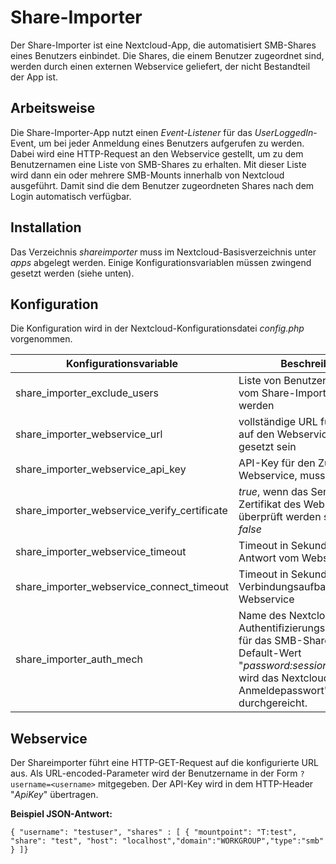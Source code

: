 <!--
  - SPDX-FileCopyrightText: 2023 Nextcloud GmbH and Nextcloud contributors
  - SPDX-License-Identifier: AGPL-3.0-or-later
-->
# Share-Importer

Der Share-Importer ist eine Nextcloud-App, die automatisiert SMB-Shares eines Benutzers einbindet. Die Shares, die einem Benutzer zugeordnet sind, werden durch einen externen Webservice geliefert, der nicht Bestandteil der App ist.

## Arbeitsweise

Die Share-Importer-App nutzt einen *Event-Listener* für das *UserLoggedIn*\-Event, um bei jeder Anmeldung eines Benutzers aufgerufen zu werden. Dabei wird eine HTTP-Request an den Webservice gestellt, um zu dem Benutzernamen eine Liste von SMB-Shares zu erhalten. Mit dieser Liste wird dann ein oder mehrere SMB-Mounts innerhalb von Nextcloud ausgeführt. Damit sind die dem Benutzer zugeordneten Shares nach dem Login automatisch verfügbar.

## Installation

Das Verzeichnis *shareimporter* muss im Nextcloud-Basisverzeichnis unter *apps* abgelegt werden. Einige Konfigurationsvariablen müssen zwingend gesetzt werden (siehe unten).

## Konfiguration

Die Konfiguration wird in der Nextcloud-Konfigurationsdatei *config.php* vorgenommen.

| Konfigurationsvariable | Beschreibung | Typ | Default |
|------------------------|--------------|-----|---------|
| share_importer_exclude_users | Liste von Benutzern, für die vom Share-Importer ignoriert werden | Array | <leer> |
| share_importer_webservice_url | vollständige URL für den Zugriff auf den Webservice, muss gesetzt sein | String | <leer> |
| share_importer_webservice_api_key | API-Key für den Zugriff auf den Webservice, muss gesetzt sein | String | <leer> |
| share_importer_webservice_verify_certificate | *true*, wenn das Server-Zertifikat des Webservice überprüft werden soll, sonst *false* | Boolean | *true* |
| share_importer_webservice_timeout | Timeout in Sekunden für die Antwort vom Webservice | Integer | 5 |
| share_importer_webservice_connect_timeout | Timeout in Sekunden für den Verbindungsaufbau zum Webservice | Integer | 5 |
| share_importer_auth_mech | Name des Nextcloud-internen Authentifizierungsmechanismus für das SMB-Share. Mit dem Default-Wert "*password:sessioncredentials*" wird das Nextcloud-Anmeldepasswort" durchgereicht. | String | *password:sessioncredentials* |

## Webservice

Der Shareimporter führt eine HTTP-GET-Request auf die konfigurierte URL aus.  Als URL-encoded-Parameter wird der Benutzername in der Form `?username=<username>` mitgegeben. Der API-Key wird in dem HTTP-Header "*ApiKey*" übertragen.

**Beispiel JSON-Antwort:**

```
{ "username": "testuser", "shares" : [ { "mountpoint": "T:test", "share": "test", "host": "localhost","domain":"WORKGROUP","type":"smb" } ]}
```
